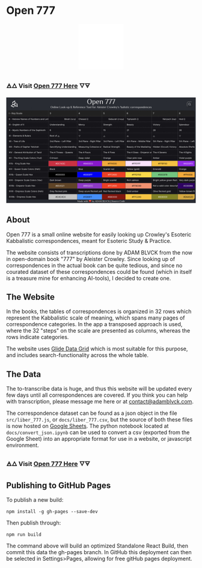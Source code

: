 # Open 777

<p align="center">
  <img width="120" height="120" src="./public/logo_full_icon_transparent.png">
</p>

### 🜁🜂 Visit [Open 777 Here](https://adamblvck.github.io/open_777/) 🜄🜃

![](./docs/screenshot.jpg)

## About

Open 777 is a small online website for easily looking up Crowley's Esoteric Kabbalistic correspondences, meant for Esoteric Study & Practice.

The website consists of transcriptions done by ADAM BLVCK from the now in open-domain book "777" by Aleister Crowley. Since looking up of correspondences in the actual book can be quite tedious, and since no courated dataset of these correspondences could be found (which in itself is a treasure mine for enhancing AI-tools), I decided to create one.

## The Website

In the books, the tables of correspondences is organized in 32 rows which represent the Kabbalistic scale of meaning, which spans many pages of correspondence categories. In the app a transposed approach is used, where the 32 "steps" on the scale are presented as columns, whereas the rows indicate categories.

The website uses [Glide Data Grid](https://github.com/glideapps/glide-data-grid) which is most suitable for this purpose, and includes search-functionality across the whole table.

## The Data

The to-transcribe data is huge, and thus this website will be updated every few days until all correspondences are covered. If you think you can help with transcription, please message me here or at contact@adamblvck.com.

The correspondence dataset can be found as a json object in the file `src/liber_777.js`, or `docs/liber_777.csv`, but the source of both these files is now hosted on [Google Sheets](https://docs.google.com/spreadsheets/d/1bJPN_gs6USHniUfmWFIACCroOAzOq8jX2XWITclSBA0/edit?usp=sharing). The python notebook located at `docs/convert_json.ipynb` can be used to convert a csv (exported from the Google Sheet) into an appropriate format for use in a website, or javascript environment.

### 🜁🜂 Visit [Open 777 Here](https://adamblvck.github.io/open_777/) 🜄🜃

## Publishing to GitHub Pages

To publish a new build:

```
npm install -g gh-pages --save-dev
```

Then publish through:

```
npm run build
```

The command above will build an optimized Standalone React Build, then commit this data the gh-pages branch. In GitHub this deployment can then be selected in Settings>Pages, allowing for free gitHub pages deployment.
